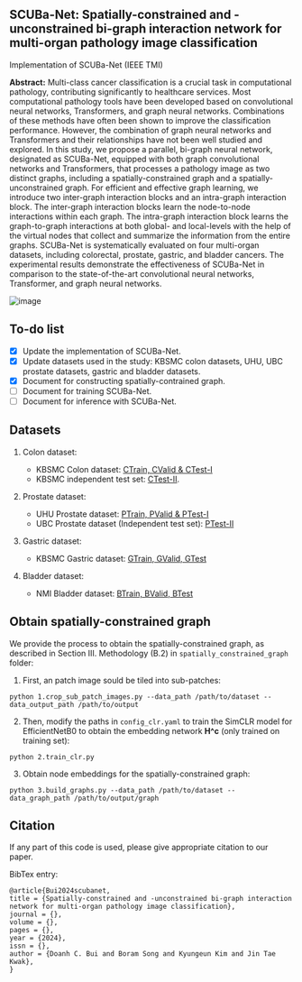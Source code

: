 ## SCUBa-Net: Spatially-constrained and -unconstrained bi-graph interaction network for multi-organ pathology image classification

Implementation of SCUBa-Net (IEEE TMI)

**Abstract:** Multi-class cancer classification is a crucial task in computational pathology, contributing significantly to healthcare services. Most computational pathology tools have been developed based on convolutional neural networks, Transformers, and graph neural networks. Combinations of these methods have often been shown to improve the classification performance. However, the combination of graph neural networks and Transformers and their relationships have not been well studied and explored.
In this study, we propose a parallel, bi-graph neural network, designated as SCUBa-Net, equipped with both graph convolutional networks and Transformers, that processes a pathology image as two distinct graphs, including a spatially-constrained graph and a spatially-unconstrained graph. For efficient and effective graph learning, we introduce two inter-graph interaction blocks and an intra-graph interaction block. The inter-graph interaction blocks learn the node-to-node interactions within each graph. The intra-graph interaction block learns the graph-to-graph interactions at both global- and local-levels with the help of the virtual nodes that collect and summarize the information from the entire graphs. SCUBa-Net is systematically evaluated on four multi-organ datasets, including colorectal, prostate, gastric, and bladder cancers. The experimental results demonstrate the effectiveness of SCUBa-Net in comparison to the state-of-the-art convolutional neural networks, Transformer, and graph neural networks.

![image](https://github.com/user-attachments/assets/11e8cf93-6b2f-46cb-a084-a251567ef600)

## To-do list

- [x] Update the implementation of SCUBa-Net.
- [x] Update datasets used in the study: KBSMC colon datasets, UHU, UBC prostate datasets, gastric and bladder datasets.
- [x] Document for constructing spatially-contrained graph.
- [ ] Document for training SCUBa-Net.
- [ ] Document for inference with SCUBa-Net.

## Datasets

1. Colon dataset:
    - KBSMC Colon dataset: [CTrain, CValid & CTest-I](https://drive.google.com/file/d/1KsLvqNdwAnw_WunVyOqi-TIF77BTsn8K/view?usp=sharing)
    - KBSMC independent test set: [CTest-II](https://drive.google.com/file/d/1taYhjlHydhe6TMn4f5J5Lz9SJ-b0IQeS/view).

2. Prostate dataset:
    - UHU Prostate dataset: [PTrain, PValid & PTest-I](https://dataverse.harvard.edu/dataset.xhtml?persistentId=doi:10.7910/DVN/OCYCMP)
    - UBC Prostate dataset (Independent test set): [PTest-II](https://gleason2019.grand-challenge.org/)

3. Gastric dataset:
    - KBSMC Gastric dataset: [GTrain, GValid, GTest](https://github.com/QuIIL/KBSMC_gastric_cancer_grading_dataset)

4. Bladder dataset:
    - NMI Bladder dataset: [BTrain, BValid, BTest](https://github.com/zizhaozhang/nmi-wsi-diagnosis)

## Obtain spatially-constrained graph

We provide the process to obtain the spatially-constrained graph, as described in Section III. Methodology (B.2) in `spatially_constrained_graph` folder:

1. First, an patch image sould be tiled into sub-patches:

```
python 1.crop_sub_patch_images.py --data_path /path/to/dataset --data_output_path /path/to/output
```

2. Then, modify the paths in `config_clr.yaml` to train the SimCLR model for EfficientNetB0 to obtain the embedding network **H^c** (only trained on training set):

```
python 2.train_clr.py
```

3. Obtain node embeddings for the spatially-constrained graph:

```
python 3.build_graphs.py --data_path /path/to/dataset --data_graph_path /path/to/output/graph
```
  
## Citation

If any part of this code is used, please give appropriate citation to our paper. <br />

BibTex entry: <br />
```
@article{Bui2024scubanet,
title = {Spatially-constrained and -unconstrained bi-graph interaction network for multi-organ pathology image classification},
journal = {},
volume = {},
pages = {},
year = {2024},
issn = {},
author = {Doanh C. Bui and Boram Song and Kyungeun Kim and Jin Tae Kwak},
}
```
